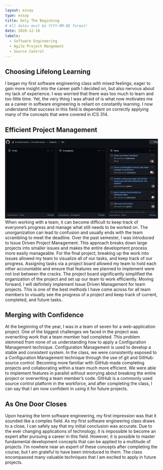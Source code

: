 ```yaml
---
layout: essay
type: essay
title: Only The Beginning
# All dates must be YYYY-MM-DD format!
date: 2020-12-18
labels:
  - Software Engineering
  - Agile Project Mangement
  - Source Control
---
```


## Choosing Lifelong Learning 
I began my first software engineering class with mixed feelings; eager to gain more insight into the career path I decided on, but also nervous about my lack of experience. I was worried that there was too much to learn and too little time. Yet, the very thing I was afraid of is what now motivates me as a career in software engineering is reliant on constantly learning. I now understand that success in this field is dependent on correctly applying many of the concepts that were covered in ICS 314.


## Efficient Project Management
<img class="ui large right floated image" src="../images/project.png">
When working with a team, it can become difficult to keep track of everyone’s progress and manage what still needs to be worked on. The unorganization can lead to confusion and usually ends with the team scrambling to meet the deadline. Over the past semester, I was introduced to Issue Driven Project Management. This approach breaks down large projects into smaller issues and makes the entire development process more easily manageable. For the final project, breaking up the work into issues allowed my team to visualize all of our tasks, and keep track of our progress. Assigning tasks via a project board allowed my team to hold each other accountable and ensure that features we planned to implement were not lost between the cracks. The project board significantly simplified the organization of the project and set up our team to work efficiently. Moving forward, I will definitely implement Issue Driven Management for team projects. This is one of the best methods I have come across for all team members to visually see the progress of a project and keep track of current, completed, and future tasks. 


## Merging with Confidence
At the beginning of the year, I was in a team of seven for a web-application project. One of the biggest challenges we faced in the project was overwriting work that a team member had completed. This problem stemmed from none of us understanding how to apply a Configuration Management technique. Configuration Management is used to develop a stable and consistent system. In the class, we were consistently exposed to a Configuration Management technique through the use of git and GitHub: source control. Becoming more familiar with GitHub made completing projects and collaborating within a team much more efficient. We were able to implement features in parallel without worrying about breaking the entire project or overwriting a team member’s code. GitHub is a commonly used source control platform in the workforce, and after completing the class, I can say that I am now confident in using it for future projects. 


## As One Door Closes
Upon hearing the term software engineering, my first impression was that it sounded like a complex field. As my first software engineering class draws to a close, I can safely say that my initial conclusion was accurate. Due to the ever changing applications of technology, it is impossible to become an expert after pursuing a career in this field. However, it is possible to master fundamental development concepts that can be applied to a multitude of projects. I’m nowhere near an expert of these concepts after completing the course, but I am grateful to have been introduced to them. The class encompassed many valuable techniques that I am excited to apply in future projects. 





